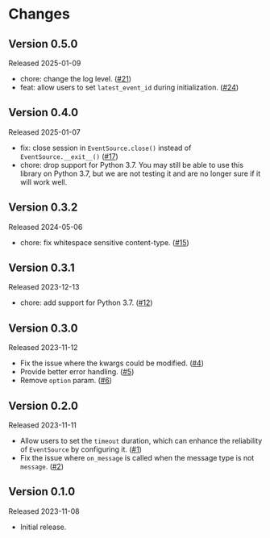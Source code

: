 # Changes

## Version 0.5.0

Released 2025-01-09

- chore: change the log level. ([#21](https://github.com/overcat/requests-sse/pull/21))
- feat: allow users to set `latest_event_id` during initialization. ([#24](https://github.com/overcat/requests-sse/pull/24))

## Version 0.4.0

Released 2025-01-07

- fix: close session in `EventSource.close()` instead of `EventSource.__exit__()` ([#17](https://github.com/overcat/requests-sse/pull/17))
- chore: drop support for Python 3.7. You may still be able to use this library on Python 3.7, but we are not testing it and are no longer sure if it will work well.

## Version 0.3.2

Released 2024-05-06

- chore: fix whitespace sensitive content-type. ([#15](https://github.com/overcat/requests-sse/pull/15))

## Version 0.3.1

Released 2023-12-13

- chore: add support for Python 3.7. ([#12](https://github.com/overcat/requests-sse/pull/12))

## Version 0.3.0

Released 2023-11-12

- Fix the issue where the kwargs could be modified. ([#4](https://github.com/overcat/requests-sse/pull/4))
- Provide better error handling. ([#5](https://github.com/overcat/requests-sse/pull/5))
- Remove `option` param. ([#6](https://github.com/overcat/requests-sse/pull/6))

## Version 0.2.0

Released 2023-11-11

- Allow users to set the `timeout` duration, which can enhance the reliability of `EventSource` by configuring
  it. ([#1](https://github.com/overcat/requests-sse/pull/1))
- Fix the issue where `on_message` is called when the message type is
  not `message`. ([#2](https://github.com/overcat/requests-sse/pull/2))

## Version 0.1.0

Released 2023-11-08

- Initial release.
